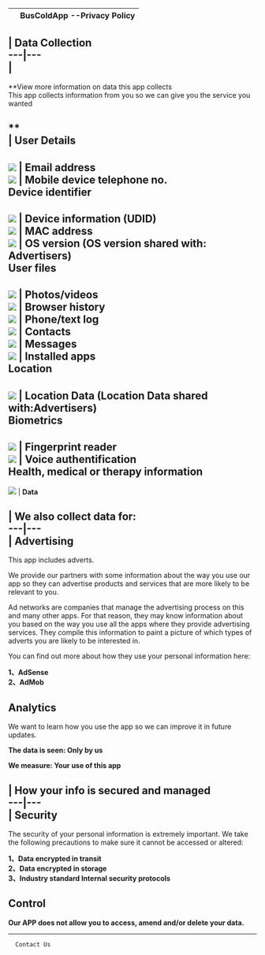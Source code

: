 |   | BusColdApp    \--Privacy Policy  
---|---  
  
  
| Data Collection  
---|---  
|  
---  
**View more information on data this app collects  
This app collects information from you so we can give you the service you
wanted  
  
**  
|  User Details  
---  
![](cross.png) | **Email address**  
![](cross.png) | **Mobile device telephone no.**  
Device identifier  
---  
![](cross.png) | **Device information (UDID)**  
![](cross.png) | **MAC address**  
![](tick.png) | **OS version (OS version shared with: Advertisers)**  
User files  
---  
![](cross.png) | **Photos/videos**  
![](cross.png) | **Browser history**  
![](cross.png) | **Phone/text log**  
![](cross.png) | **Contacts**  
![](cross.png) | **Messages**  
![](cross.png) | **Installed apps**  
Location  
---  
![](tick.png) | **Location Data (Location Data shared with:Advertisers)**  
Biometrics  
---  
![](cross.png) | **Fingerprint reader**  
![](cross.png) | **Voice authentification**  
Health, medical or therapy information  
---  
![](cross.png) | **Data**  
  
  
| We also collect data for:  
---|---  
| Advertising  
---  
  
This app includes adverts.

We provide our partners with some information about the way you use our app so
they can advertise products and services that are more likely to be relevant
to you.

Ad networks are companies that manage the advertising process on this and many
other apps. For that reason, they may know information about you based on the
way you use all the apps where they provide advertising services. They compile
this information to paint a picture of which types of adverts you are likely
to be interested in.

You can find out more about how they use your personal information here:

**1、AdSense**  
**2、AdMob**  
  
Analytics  
---  
  
We want to learn how you use the app so we can improve it in future updates.

**The data is seen: Only by us**

**We measure: Your use of this app**

  
  
  
|  How your info is secured and managed  
---|---  
| Security  
---  
  
The security of your personal information is extremely important. We take the
following precautions to make sure it cannot be accessed or altered:

**1、Data encrypted in transit  
2、Data encrypted in storage  
3、Industry standard Internal security protocols**  
  
  
Control  
---  
  
**Our APP does not allow you to access, amend and/or delete your data.**  
  
  
  
  
  
---  
      Contact Us


